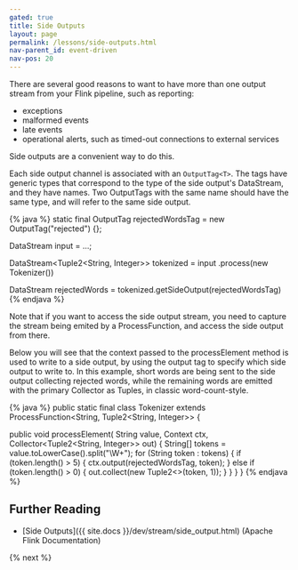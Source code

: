 ```yaml
---
gated: true
title: Side Outputs
layout: page
permalink: /lessons/side-outputs.html
nav-parent_id: event-driven
nav-pos: 20
---
```


There are several good reasons to want to have more than one output stream from your Flink pipeline, such as reporting:

* exceptions
* malformed events
* late events
* operational alerts, such as timed-out connections to external services

Side outputs are a convenient way to do this. 

Each side output channel is associated with an `OutputTag<T>`. The tags have generic types that correspond to the type of the side output's DataStream, and they have names. Two OutputTags with the same name should have the same type, and will refer to the same side output.

{% java %}
static final OutputTag<String> rejectedWordsTag = new
    OutputTag<String>("rejected") {};

DataStream<String> input = ...;

DataStream<Tuple2<String, Integer>> tokenized = input
    .process(new Tokenizer())

DataStream<String> rejectedWords = tokenized.getSideOutput(rejectedWordsTag)
{% endjava %}

Note that if you want to access the side output stream, you need to capture the stream being emited by a ProcessFunction, and access the side output from there.

Below you will see that the context passed to the processElement method is used to write to a side output, by using the output tag to specify which side output to write to. In this example, short words are being sent to the side output collecting rejected words, while the remaining words are emitted with the primary Collector as Tuples, in classic word-count-style.

{% java %}
public static final class Tokenizer
    extends ProcessFunction<String, Tuple2<String, Integer>> {
  
  public void processElement(
      String value, Context ctx, Collector<Tuple2<String, Integer>> out) {
    String[] tokens = value.toLowerCase().split("\\W+");
    for (String token : tokens) {
      if (token.length() > 5) {
        ctx.output(rejectedWordsTag, token);
      } else if (token.length() > 0) {
        out.collect(new Tuple2<>(token, 1));
      }
    }
  }
}
{% endjava %}

## Further Reading

- [Side Outputs]({{ site.docs }}/dev/stream/side_output.html) (Apache Flink Documentation)

{% next %}
